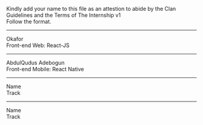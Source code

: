 Kindly add your name to this file as an attestion to abide by the Clan Guidelines and the Terms of The Internship v1
<br/> Follow the format.<br/> 
___
Okafor <br/>
Front-end Web: React-JS
___
AbdulQudus Adebogun <br/>
Front-end Mobile: React Native
___
Name <br/>
Track
___
Name <br/>
Track
